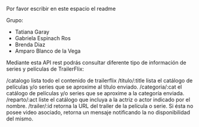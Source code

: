 Por favor escribir en este espacio el readme

Grupo:

- Tatiana  Garay
- Gabriela Espinach Ros
- Brenda Diaz
- Amparo Blanco de la Vega

Mediante esta API rest podrás consultar diferente tipo de información de series y películas de TrailerFlix:

 /catalogo  lista todo el contenido de trailerflix
 /titulo/:title lista el catálogo de películas y/o series que se aproxime al título enviado. 
 /categoria/:cat el catálogo de películas y/o series que se aproxime a la categoría enviada.  
 /reparto/:act liste el catálogo que incluya a la actriz o actor indicado por el nombre.
 /trailer/:id retorna la URL del trailer de la película o serie. Si ésta no posee video asociado, retorna un mensaje notificando la no disponibilidad del mismo.
